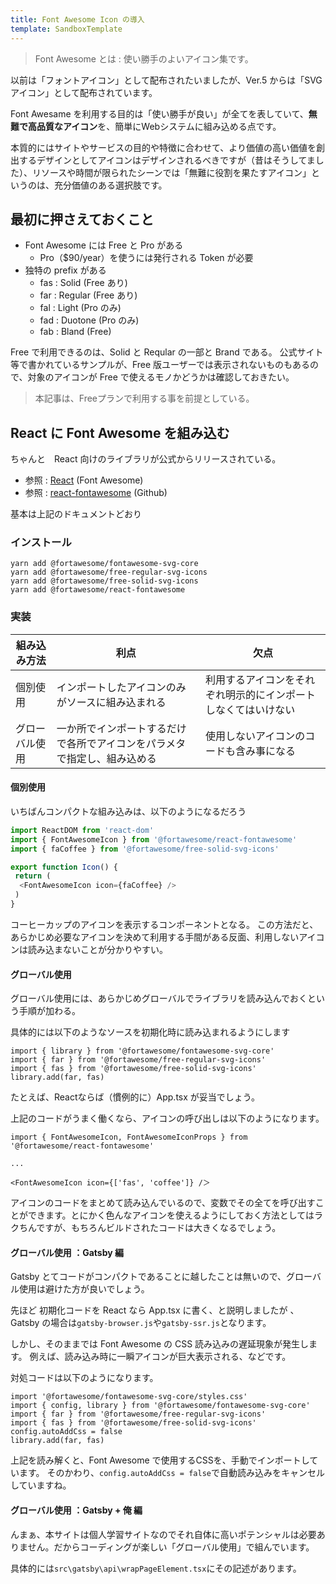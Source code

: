```yaml
---
title: Font Awesome Icon の導入
template: SandboxTemplate
---
```


> Font Awesome とは : 使い勝手のよいアイコン集です。

以前は「フォントアイコン」として配布されたいましたが、Ver.5 からは「SVGアイコン」として配布されています。

Font Awesame を利用する目的は「使い勝手が良い」が全てを表していて、**無難で高品質なアイコン**を、簡単にWebシステムに組み込める点です。

本質的にはサイトやサービスの目的や特徴に合わせて、より価値の高い価値を創出するデザインとしてアイコンはデザインされるべきですが（昔はそうしてました）、リソースや時間が限られたシーンでは「無難に役割を果たすアイコン」というのは、充分価値のある選択肢です。

## 最初に押さえておくこと

- Font Awesome には Free と Pro がある
  - Pro（$90/year）を使うには発行される Token が必要
- 独特の prefix がある
  - fas : Solid (Free あり)
  - far : Regular (Free あり)
  - fal : Light (Pro のみ)
  - fad : Duotone (Pro のみ)
  - fab : Bland (Free)

Free で利用できるのは、Solid と Reqular の一部と Brand である。
公式サイト等で書かれているサンプルが、Free 版ユーザーでは表示されないものもあるので、対象のアイコンが Free で使えるモノかどうかは確認しておきたい。

> 本記事は、Freeプランで利用する事を前提としている。

## React に Font Awesome を組み込む
ちゃんと　React 向けのライブラリが公式からリリースされている。

- 参照 : [React](https://fontawesome.com/how-to-use/on-the-web/using-with/react) (Font Awesome)
- 参照 : [react-fontawesome](https://github.com/FortAwesome/react-fontawesome) (Github)

基本は上記のドキュメントどおり

### インストール

```yarn
yarn add @fortawesome/fontawesome-svg-core
yarn add @fortawesome/free-regular-svg-icons
yarn add @fortawesome/free-solid-svg-icons
yarn add @fortawesome/react-fontawesome
```

### 実装

|  組み込み方法  |  利点  |  欠点  |
| ---- | ---- | ---- |
|  個別使用  |  インポートしたアイコンのみがソースに組み込まれる  | 利用するアイコンをそれぞれ明示的にインポートしなくてはいけない |
|  グローバル使用  |  一か所でインポートするだけで各所でアイコンをパラメタで指定し、組み込める | 使用しないアイコンのコードも含み事になる |

#### 個別使用
いちばんコンパクトな組み込みは、以下のようになるだろう
```js
import ReactDOM from 'react-dom'
import { FontAwesomeIcon } from '@fortawesome/react-fontawesome'
import { faCoffee } from '@fortawesome/free-solid-svg-icons'

export function Icon() {
 return (
  <FontAwesomeIcon icon={faCoffee} />
 )
}
```
コーヒーカップのアイコンを表示するコンポーネントとなる。
この方法だと、あらかじめ必要なアイコンを決めて利用する手間がある反面、利用しないアイコンは読み込まないことが分かりやすい。

#### グローバル使用
グローバル使用には、あらかじめグローバルでライブラリを読み込んでおくという手順が加わる。

具体的には以下のようなソースを初期化時に読み込まれるようにします
```tsx
import { library } from '@fortawesome/fontawesome-svg-core'
import { far } from '@fortawesome/free-regular-svg-icons'
import { fas } from '@fortawesome/free-solid-svg-icons'
library.add(far, fas)
```
たとえば、Reactならば（慣例的に）App.tsx が妥当でしょう。

上記のコードがうまく働くなら、アイコンの呼び出しは以下のようになります。

```tsx
import { FontAwesomeIcon, FontAwesomeIconProps } from '@fortawesome/react-fontawesome'

...

<FontAwesomeIcon icon={['fas', 'coffee']} /＞
```
アイコンのコードをまとめて読み込んでいるので、変数でその全てを呼び出すことができます。とにかく色んなアイコンを使えるようにしておく方法としてはラクちんですが、もちろんビルドされたコードは大きくなるでしょう。

#### グローバル使用 ：Gatsby 編
Gatsby とてコードがコンパクトであることに越したことは無いので、グローバル使用は避けた方が良いでしょう。

先ほど 初期化コードを React なら App.tsx に書く、と説明しましたが
、Gatsby の場合は`gatsby-browser.js`や`gatsby-ssr.js`となります。

しかし、そのままでは Font Awesome の CSS 読み込みの遅延現象が発生します。
例えば、読み込み時に一瞬アイコンが巨大表示される、などです。

対処コードは以下のようになります。
```tsx
import '@fortawesome/fontawesome-svg-core/styles.css'
import { config, library } from '@fortawesome/fontawesome-svg-core'
import { far } from '@fortawesome/free-regular-svg-icons'
import { fas } from '@fortawesome/free-solid-svg-icons'
config.autoAddCss = false
library.add(far, fas)
```
上記を読み解くと、Font Awesome で使用するCSSを、手動でインポートしています。
そのかわり、`config.autoAddCss = false`で自動読み込みをキャンセルしていますね。

#### グローバル使用 ：Gatsby + 俺 編
んまぁ、本サイトは個人学習サイトなのでそれ自体に高いポテンシャルは必要ありません。だからコーディングが楽しい「グローバル使用」で組んでいます。

具体的には`src\gatsby\api\wrapPageElement.tsx`にその記述があります。